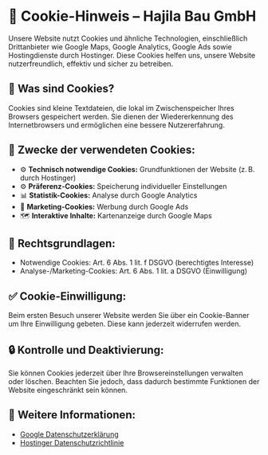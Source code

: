 # 🍪 Cookie-Hinweis – Hajila Bau GmbH

Unsere Website nutzt Cookies und ähnliche Technologien, einschließlich Drittanbieter wie Google Maps, Google Analytics, Google Ads sowie Hostingdienste durch Hostinger. Diese Cookies helfen uns, unsere Website nutzerfreundlich, effektiv und sicher zu betreiben.

## 📘 Was sind Cookies?
Cookies sind kleine Textdateien, die lokal im Zwischenspeicher Ihres Browsers gespeichert werden. Sie dienen der Wiedererkennung des Internetbrowsers und ermöglichen eine bessere Nutzererfahrung.

## 🎯 Zwecke der verwendeten Cookies:
- ⚙️ **Technisch notwendige Cookies:** Grundfunktionen der Website (z. B. durch Hostinger)
- ⚙️ **Präferenz-Cookies:** Speicherung individueller Einstellungen
- 📊 **Statistik-Cookies:** Analyse durch Google Analytics
- 🎯 **Marketing-Cookies:** Werbung durch Google Ads
- 🗺️ **Interaktive Inhalte:** Kartenanzeige durch Google Maps

## 📜 Rechtsgrundlagen:
- Notwendige Cookies: Art. 6 Abs. 1 lit. f DSGVO (berechtigtes Interesse)
- Analyse-/Marketing-Cookies: Art. 6 Abs. 1 lit. a DSGVO (Einwilligung)

## ✅ Cookie-Einwilligung:
Beim ersten Besuch unserer Website werden Sie über ein Cookie-Banner um Ihre Einwilligung gebeten. Diese kann jederzeit widerrufen werden.

## 🔒 Kontrolle und Deaktivierung:
Sie können Cookies jederzeit über Ihre Browsereinstellungen verwalten oder löschen. Beachten Sie jedoch, dass dadurch bestimmte Funktionen der Website eingeschränkt sein können.

## 🔗 Weitere Informationen:
- [Google Datenschutzerklärung](https://policies.google.com/privacy)
- [Hostinger Datenschutzrichtlinie](https://www.hostinger.de/datenschutzrichtlinie)

